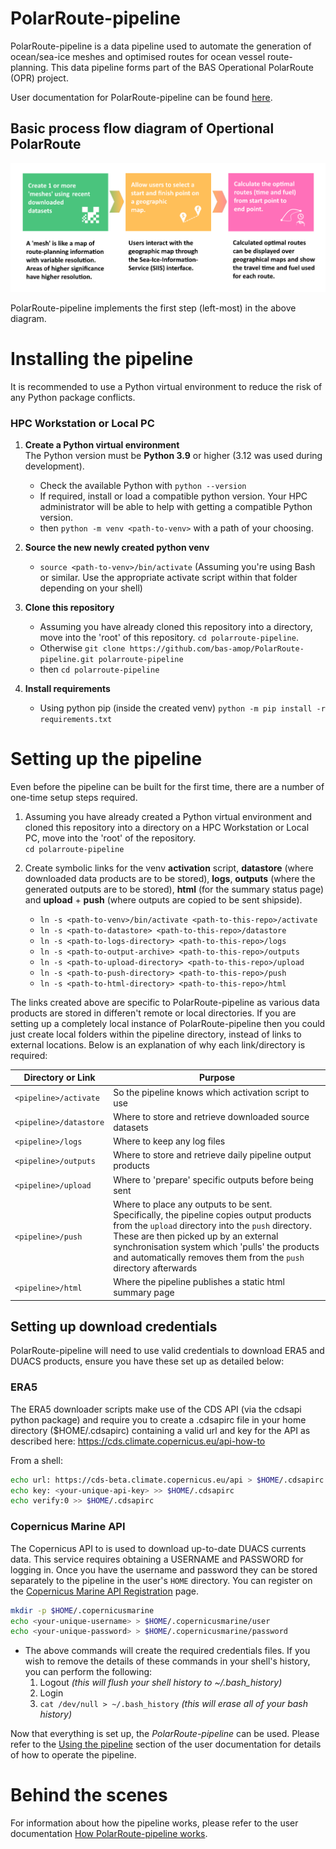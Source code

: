 # PolarRoute-pipeline

PolarRoute-pipeline is a data pipeline used to automate the generation of ocean/sea-ice meshes and optimised routes for ocean vessel route-planning. This data pipeline forms part of the BAS Operational PolarRoute (OPR) project.  

User documentation for PolarRoute-pipeline can be found [here](https://bas-amop.github.io/PolarRoute-pipeline/).

##  
  
## Basic process flow diagram of Opertional PolarRoute
![Basic Process](docs/img/polarroute-basics.png)
  
PolarRoute-pipeline implements the first step (left-most) in the above diagram.

##  

# Installing the pipeline

It is recommended to use a Python virtual environment to reduce the risk of any Python package conflicts.

### HPC Workstation or Local PC

1. **Create a Python virtual environment**  
   The Python version must be **Python 3.9** or higher (3.12 was used during development).
    
    - Check the available Python with `python --version`
    - If required, install or load a compatible python version. Your HPC administrator will be able to help with getting a compatible Python version.
    - then `python -m venv <path-to-venv>` with a path of your choosing.

1. **Source the new newly created python venv**  
    - `source <path-to-venv>/bin/activate` (Assuming you're using Bash or similar. Use the appropriate activate script within that folder depending on your shell)

1. **Clone this repository**
    - Assuming you have already cloned this repository into a directory, move into the 'root' of this repository. `cd polarroute-pipeline`.
    - Otherwise `git clone https://github.com/bas-amop/PolarRoute-pipeline.git polarroute-pipeline`
    - then `cd polarroute-pipeline`

1. **Install requirements**  
    - Using python pip (inside the created venv) `python -m pip install -r requirements.txt`

##  

# Setting up the pipeline

Even before the pipeline can be built for the first time, there are a number of one-time setup steps required.

1. Assuming you have already created a Python virtual environment and cloned this repository into a directory on a HPC Workstation or Local PC, move into the 'root' of the repository.  
`cd polarroute-pipeline`  

2. Create symbolic links for the venv **activation** script, **datastore** (where downloaded data products are to be stored), **logs**,  **outputs** (where the generated outputs are to be stored), **html** (for the summary status page) and **upload** + **push** (where outputs are copied to be sent shipside).
    - `ln -s <path-to-venv>/bin/activate <path-to-this-repo>/activate`
    - `ln -s <path-to-datastore> <path-to-this-repo>/datastore`
    - `ln -s <path-to-logs-directory> <path-to-this-repo>/logs`
    - `ln -s <path-to-output-archive> <path-to-this-repo>/outputs`
    - `ln -s <path-to-upload-directory> <path-to-this-repo>/upload`
    - `ln -s <path-to-push-directory> <path-to-this-repo>/push`
    - `ln -s <path-to-html-directory> <path-to-this-repo>/html`  

The links created above are specific to PolarRoute-pipeline as various data products are stored in differen't remote or local directories. If you are setting up a completely local instance of PolarRoute-pipeline then you could just create local folders within the pipeline directory, instead of links to external locations. Below is an explanation of why each link/directory is required:  

| Directory or Link | Purpose |
|--|--|
| `<pipeline>/activate` | So the pipeline knows which activation script to use |
| `<pipeline>/datastore` | Where to store and retrieve downloaded source datasets |
| `<pipeline>/logs` | Where to keep any log files |
| `<pipeline>/outputs` | Where to store and retrieve daily pipeline output products |
| `<pipeline>/upload` | Where to 'prepare' specific outputs before being sent |
| `<pipeline>/push` | Where to place any outputs to be sent. Specifically, the pipeline copies output products from the `upload` directory into the `push` directory. These are then picked up by an external synchronisation system which 'pulls' the products and automatically removes them from the `push` directory afterwards |
| `<pipeline>/html` | Where the pipeline publishes a static html summary page |

## Setting up download credentials
PolarRoute-pipeline will need to use valid credentials to download ERA5 and DUACS products, ensure you have these set up as detailed below:

### ERA5
The ERA5 downloader scripts make use of the CDS API (via the cdsapi python package) and require you to create a .cdsapirc file in your home directory ($HOME/.cdsapirc) containing a valid url and key for the API as described here: https://cds.climate.copernicus.eu/api-how-to  

From a shell:
``` bash
echo url: https://cds-beta.climate.copernicus.eu/api > $HOME/.cdsapirc
echo key: <your-unique-api-key> >> $HOME/.cdsapirc
echo verify:0 >> $HOME/.cdsapirc
```

### Copernicus Marine API
The Copernicus API to is used to download up-to-date DUACS currents data. This service requires obtaining a USERNAME and PASSWORD for logging in. Once you have the username and password they can be stored separately to the pipeline in the user's `HOME` directory. You can register on the [Copernicus Marine API Registration](https://data.marine.copernicus.eu/register) page.
``` bash
mkdir -p $HOME/.copernicusmarine
echo <your-unique-username> > $HOME/.copernicusmarine/user
echo <your-unique-password> > $HOME/.copernicusmarine/password
```
 - The above commands will create the required credentials files. If you wish to remove the details of these commands in your shell's history, you can perform the following:  
   1. Logout *(this will flush your shell history to ~/.bash_history)*
   1. Login
   1. ` cat /dev/null > ~/.bash_history ` *(this will erase all of your bash history)*

Now that everything is set up, the *PolarRoute-pipeline* can be used. Please refer to the [Using the pipeline](https://bas-amop.github.io/PolarRoute-pipeline/using) section of the user documentation for details of how to operate the pipeline.


# Behind the scenes

For information about how the pipeline works, please refer to the user documentation [How PolarRoute-pipeline works](https://bas-amop.github.io/PolarRoute-pipeline/how-polarroute-pipeline-works).
